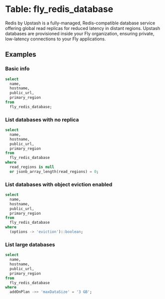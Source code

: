 # Table: fly_redis_database

Redis by Upstash is a fully-managed, Redis-compatible database service offering global read replicas for reduced latency in distant regions. Upstash databases are provisioned inside your Fly organization, ensuring private, low-latency connections to your Fly applications.

## Examples

### Basic info

```sql
select
  name,
  hostname,
  public_url,
  primary_region
from
  fly_redis_database;
```

### List databases with no replica

```sql
select
  name,
  hostname,
  public_url,
  primary_region
from
  fly_redis_database
where
  read_regions is null
  or jsonb_array_length(read_regions) = 0;
```

### List databases with object eviction enabled

```sql
select
  name,
  hostname,
  public_url,
  primary_region
from
  fly_redis_database
where
  (options -> 'eviction')::boolean;
```

### List large databases

```sql
select
  name,
  hostname,
  public_url,
  primary_region
from
  fly_redis_database
where
  addOnPlan ->> 'maxDataSize' = '3 GB';
```
